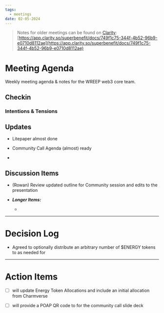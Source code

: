 ```yaml
---
tags:
  - meetings
date: 02-05-2024
---
```


> Notes for older meetings can be found on [Clarity](https://app.clarity.so/superbenefit/docs/749f1c75-344f-4b52-96b9-e0710d8112ae):
> [https://app.clarity.so/superbenefit/docs/749f1c75-344f-4b52-96b9-e0710d8112ae](https://app.clarity.so/superbenefit/docs/749f1c75-344f-4b52-96b9-e0710d8112ae)

# Meeting Agenda

Weekly meeting agenda & notes for the WREEP web3 core team.

## Checkin

### Intentions & Tensions

## Updates

- Litepaper almost done

- Community Call Agenda (almost) ready 

- 

## Discussion Items

-  (Rowan) Review updated outline for Community session and edits to the presentation

- **_Longer Items:_**

  -  

---

# Decision Log

- Agreed to optionally distribute an arbitrary number of $ENERGY tokens to  as needed for 

---

# Action Items

- [ ]  will update Energy Token Allocations and include an initial allocation from Charmverse 

- [ ]  will provide a POAP QR code to  for the community call slide deck